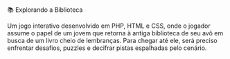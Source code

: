 📚 Explorando a Biblioteca

Um jogo interativo desenvolvido em PHP, HTML e CSS, onde o jogador assume o papel de um jovem que retorna à antiga biblioteca de seu avô em busca de um livro cheio de lembranças. Para chegar até ele, será preciso enfrentar desafios, puzzles e decifrar pistas espalhadas pelo cenário.

